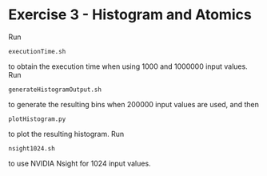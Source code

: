 # Exercise 3 - Histogram and Atomics

Run

```
executionTime.sh
```

to obtain the execution time when using 1000 and 1000000 input values. Run

```
generateHistogramOutput.sh
```

to generate the resulting bins when 200000 input values are used, and then

```
plotHistogram.py
```

to plot the resulting histogram. Run

```
nsight1024.sh
```

to use NVIDIA Nsight for 1024 input values.
